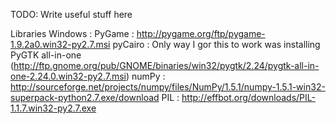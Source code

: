 TODO: Write useful stuff here


Libraries
	Windows : 
		PyGame : http://pygame.org/ftp/pygame-1.9.2a0.win32-py2.7.msi
		pyCairo : Only way I gor this to work was installing PyGTK all-in-one  (http://ftp.gnome.org/pub/GNOME/binaries/win32/pygtk/2.24/pygtk-all-in-one-2.24.0.win32-py2.7.msi)
		numPy : http://sourceforge.net/projects/numpy/files/NumPy/1.5.1/numpy-1.5.1-win32-superpack-python2.7.exe/download
		PIL : http://effbot.org/downloads/PIL-1.1.7.win32-py2.7.exe